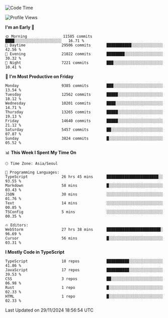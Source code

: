 <!--START_SECTION:waka-->
![Code Time](http://img.shields.io/badge/Code%20Time-6%2C963%20hrs%2045%20mins-blue)

![Profile Views](http://img.shields.io/badge/Profile%20Views-0-blue)

**I'm an Early 🐤** 

```text
🌞 Morning                11585 commits       ████░░░░░░░░░░░░░░░░░░░░░   16.71 % 
🌆 Daytime                29506 commits       ███████████░░░░░░░░░░░░░░   42.56 % 
🌃 Evening                21022 commits       ████████░░░░░░░░░░░░░░░░░   30.32 % 
🌙 Night                  7221 commits        ███░░░░░░░░░░░░░░░░░░░░░░   10.41 % 
```
📅 **I'm Most Productive on Friday** 

```text
Monday                   9385 commits        ███░░░░░░░░░░░░░░░░░░░░░░   13.54 % 
Tuesday                  12562 commits       █████░░░░░░░░░░░░░░░░░░░░   18.12 % 
Wednesday                10201 commits       ████░░░░░░░░░░░░░░░░░░░░░   14.71 % 
Thursday                 13265 commits       █████░░░░░░░░░░░░░░░░░░░░   19.13 % 
Friday                   14640 commits       █████░░░░░░░░░░░░░░░░░░░░   21.12 % 
Saturday                 5457 commits        ██░░░░░░░░░░░░░░░░░░░░░░░   07.87 % 
Sunday                   3824 commits        █░░░░░░░░░░░░░░░░░░░░░░░░   05.52 % 
```


📊 **This Week I Spent My Time On** 

```text
🕑︎ Time Zone: Asia/Seoul

💬 Programming Languages: 
TypeScript               26 hrs 45 mins      ███████████████████████░░   93.55 % 
Markdown                 58 mins             █░░░░░░░░░░░░░░░░░░░░░░░░   03.43 % 
JSON                     30 mins             ░░░░░░░░░░░░░░░░░░░░░░░░░   01.76 % 
Text                     14 mins             ░░░░░░░░░░░░░░░░░░░░░░░░░   00.85 % 
TSConfig                 5 mins              ░░░░░░░░░░░░░░░░░░░░░░░░░   00.35 % 

🔥 Editors: 
WebStorm                 27 hrs 38 mins      ████████████████████████░   96.69 % 
Cursor                   56 mins             █░░░░░░░░░░░░░░░░░░░░░░░░   03.31 % 
```

**I Mostly Code in TypeScript** 

```text
TypeScript               18 repos            ██████████░░░░░░░░░░░░░░░   41.86 % 
JavaScript               17 repos            ██████████░░░░░░░░░░░░░░░   39.53 % 
CSS                      3 repos             ██░░░░░░░░░░░░░░░░░░░░░░░   06.98 % 
Rust                     1 repo              █░░░░░░░░░░░░░░░░░░░░░░░░   02.33 % 
HTML                     1 repo              █░░░░░░░░░░░░░░░░░░░░░░░░   02.33 % 
```




 Last Updated on 29/11/2024 18:56:54 UTC
<!--END_SECTION:waka-->
